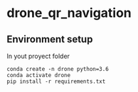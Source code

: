 # drone_qr_navigation
## Environment setup

In yout proyect folder
```
conda create -n drone python=3.6
conda activate drone
pip install -r requirements.txt

```
